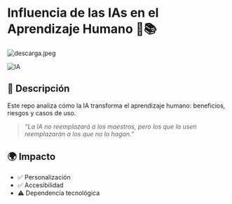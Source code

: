 


# Influencia de las IAs en el Aprendizaje Humano 🤖📚  
![descarga.jpeg](descarga.jpeg)

![IA](https://img.shields.io/badge/IA-Aprendizaje-blueviolet)  

## 📖 Descripción  
Este repo analiza cómo la IA transforma el aprendizaje humano: beneficios, riesgos y casos de uso.  
> *“La IA no reemplazará a los maestros, pero los que la usen reemplazarán a los que no lo hagan.”*  

## 🌍 Impacto  
- ✅ Personalización  
- ✅ Accesibilidad  
- ⚠️ Dependencia tecnológica  

